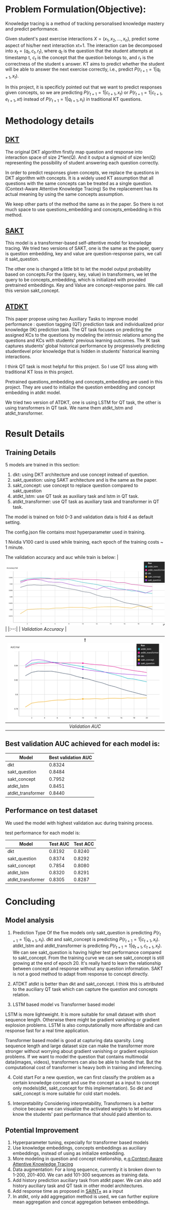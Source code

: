 # Problem Formulation(Objective):
Knowledge tracing is a method of tracking personalised knowledge mastery and predict performance.

Given student's past exercise interactions $X=(x_1,x_2,...,x_n)$, predict some aspect of his/her next interaction xt+1. The interaction can be decomposed into $x_t=(q_t,c_t,r_t)$, where $q_t$ is the question that the student attempts at timestamp t, $c_t$ is the concept that the question belongs to, and $r_t$ is the correctness of the student s answer. KT aims to predict whether the student will be able to answer the next exercise correctly, i.e., predict $P(r_{t+1}=1|q_{t+1},x_t)$.

In this project, it is specificly pointed out that we want to predict responses given concepts, so we are predicting $P(r_{t+1}=1|c_{t+1},x_t)$  or $P(r_{t+1}=1|c_{t+1},e_{t+1},xt)$ instead of $P(r_{t+1}=1|q_{t+1},x_t)$ in traditional KT questions.

# Methodology details

## [DKT](https://stanford.edu/~cpiech/bio/papers/deepKnowledgeTracing.pdf)
The original DKT algorithm firstly map question and response into interaction space of size 2*len(Q). And it output a sigmoid of size len(Q) representing the possibility of student answering each question correctly.

In order to predict responses given concepts, we replace the questions in DKT algorithm with concepts. It is a widely used KT assumption that all questions with the same concepts can be treated as a single question.(Context-Aware Attentive Knowledge Tracing) So the replacement has its actual meaning by using the same concepts assumption.

We keep other parts of the method the same as in the paper. So there is not much space to use questions_embedding and concepts_embedding in this method.

## [SAKT](https://arxiv.org/abs/1907.06837)
This model is a transformer-based self-attentive model for knowledge tracing.
We tried two versions of SAKT, one is the same as the paper, query is question embedding, key and value are question-response pairs, we call it sakt_question.

The other one is changed a little bit to let the model output probability based on concepts.For the (query, key, value) in transformers, we let the query to be concepts_embedding, which is initialized with provided pretrained embeddings. Key and Value are concept-response pairs. We call this version sakt_concept.

## [ATDKT](https://arxiv.org/pdf/2302.07942)

This paper propose using two Auxiliary Tasks to improve model performance : question tagging (QT) prediction task and individualized prior knowledge (IK) prediction task.
The QT task focuses on predicting the assigned KCs to the questions by modeling the intrinsic relations among the questions and KCs with students’ previous learning outcomes.
The IK task captures students’ global historical performance by progressively predicting studentlevel prior knowledge that is hidden in students’ historical learning interactions.

I think QT task is most helpful for this project. So I use QT loss along with traditional KT loss in this project.

Pretrained questions_embedding and concepts_embedding are used in this project. They are used to initialize the question embedding and concept embedding in atdkt model.

We tried two version of ATDKT, one is using LSTM for QT task, the other is using transformers in QT task. We name them atdkt_lstm and atdkt_transformer.


# Result Details

## Training Details

5 models are trained in this section:
1. dkt: using DKT architecture and use concept instead of question.
2. sakt_question: using SAKT architecture and is the same as the paper.
3. sakt_concept: use concept to replace question compared to sakt_question
4. atdkt_lstm: use QT task as auxiliary task and lstm in QT task.
5. atdkt_transformer: use QT task as auxiliary task and transformer in QT task.

The model is trained on fold 0-3 and validation data is fold 4 as default setting.

The config.json file contains most hyperparameter used in training.

1 Nvidia V100 card is used while training, each epoch of the training costs ~ 1 minute.

The validation accuracy and auc while train is below:
| ![validation accuracy](/images/VAL_Accuracy.jpeg "Validation Accuracy") | 
|:--:| 
| *Validation Accuracy* |

| !![validation auc](/images/Val_AUC.jpeg "Validation AUC") | 
|:--:| 
| *Validation AUC* |


## Best validation AUC achieved for each model is:

| Model             | Best validation AUC |
| ----------------- | ------------------- |
| dkt               | 0.8324              |
| sakt_question     | 0.8484              |
| sakt_concept      | 0.7952              |
| atdkt_lstm        | 0.8451              |
| atdkt_transformer | 0.8440              |


## Performance on test dataset
We used the model with highest validation auc during training process.

test performance for each model is:

| Model             | Test AUC | Test ACC |
| ----------------- | -------- | -------- |
| dkt               | 0.8192   | 0.8240   |
| sakt_question     | 0.8374   | 0.8292   |
| sakt_concept      | 0.7854   | 0.8080   |
| atdkt_lstm        | 0.8320   | 0.8291   |
| atdkt_transformer | 0.8305   | 0.8287   |


# Concluding

## Model analysis

1. Prediction Type
Of the five models only sakt_question is predicting $P(r_{t+1}=1|q_{t+1},x_t)$. dkt and sakt_concept is predicting $P(r_{t+1}=1|c_{t+1},x_t)$. atdkt_lstm and atdkt_transformer is predicting $P(r_{t+1}=1|q_{t+1},c_{t+1},x_t)$.
We can see sakt_question is having higher test performance compared to sakt_concept. From the training curve we can see sakt_concept is still growing at the end of epoch 20. It's really hard to learn the relationship between concept and response without any question information. SAKT is not a good method to adapt from response to concept directly.

2. ATDKT
atdkt is better than dkt and sakt_concept. I think this is attributed to the auciliary QT task which can capture the question and concepts relation. 

3. LSTM based model vs Transformer based model

LSTM is more lightweight. It is more suitable for small dataset with short sequence length. Otherwise there might be gradient vanishing or gradient explosion problems. LSTM is also computationally more affordable and can response fast for a real time application.

Transformer based model is good at capturing data sparsity. Long sequence length and large dataset size can make the transformer more stronger without worrying about gradient vanishing or gradient explosion problems. If we want to model the question that contains multimodal data(images, videos), transformers can also be able to handle that. But the computational cost of transformer is heavy both in training and inferencing.

4. Cold start
For a new question, we can first classify the problem as a certain knowledge concept and use the concept as a input to concept only models(dkt, sakt_concept for this implementation). So dkt and sakt_concept is more suitable for cold start models.

5. Interpretability
Considering interpretability, Transformers is a better choice because we can visualize the activated weights to let educators know the students' past performance that should paid attention to. 

## Potential Improvement
1. Hyperparameter tuning, expecially for transformer based models
2. Use knowledge embeddings, concepts embeddings as auciliary embeddings, instead of using as initialize embedding.
3. More modeling in question and concept relationship, e,g,[Context-Aware Attentive Knowledge Tracing](https://arxiv.org/pdf/2007.12324)
4. Data augmentation: For a long sequence, currently it is broken down to 1-200, 201-400. We can add 101-300 sequences as training data.
5. Add history prediction auciliary task from atdkt paper. We can also add history auciliary task and QT task in other model architectures.
6. Add response time as proposed in [SAINT+](https://arxiv.org/abs/2010.12042) as a input 
7. In atdkt, only add aggregation method is used, we can further explore mean aggregation and concat aggregation between embeddings.